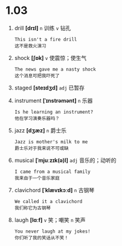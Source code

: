 # 1.03












1. drill **[drɪl]** `n` 训练 `v` 钻孔
    ```
    This isn't a fire drill
    这不是救火演习
    ```

2. shock **[ʃɒk]** `v` 使震惊；使生气
    ```
    The news gave me a nasty shock
    这个消息可把我吓死了
    ```

3. staged **[steɪdʒd]** `adj` 已暂存

4. instrument **[ˈɪnstrəmənt]** `n` 乐器
    ```
    Is he learning an instrument?
    他在学习演奏乐器吗？
    ```

5. jazz **[dʒæz]** `n` 爵士乐
    ```
    Jazz is mother's milk to me
    爵士乐对于我来说不可或缺
    ```

6. musical **[ˈmjuːzɪk(ə)l]** `adj` 音乐的；动听的
    ```
    I came from a musical family
    我来自于一个音乐家庭
    ```

7. clavichord **[ˈklævɪkɔːd]** `n` 古钢琴
    ```
    We called it a clavichord
    我们称它为古钢琴
    ```

8. laugh **[lɑːf]** `v` 笑；嘲笑 `n` 笑声
    ```
    You never laugh at my jokes!
    你们听了我的笑话从不笑！
    ```
